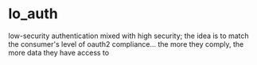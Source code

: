 lo_auth
=======

low-security authentication mixed with high security; the idea is to match the consumer's level of oauth2 compliance... the more they comply, the more data they have access to
